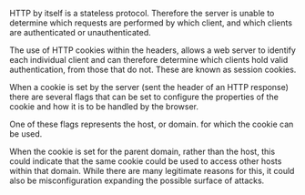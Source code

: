 HTTP by itself is a stateless protocol. Therefore the server is unable
to determine which requests are performed by which client, and which
clients are authenticated or unauthenticated.

The use of HTTP cookies
within the headers, allows a web server to identify each individual
client and can therefore determine which clients hold valid
authentication, from those that do not. These are known as session
cookies.

When a cookie is set by the server (sent the header of an
HTTP response) there are several flags that can be set to configure
the properties of the cookie and how it is to be handled by the
browser.

One of these flags represents the host, or domain. for which
the cookie can be used.

When the cookie is set for the parent domain,
rather than the host, this could indicate that the same cookie could
be used to access other hosts within that domain. While there are many
legitimate reasons for this, it could also be misconfiguration
expanding the possible surface of attacks.